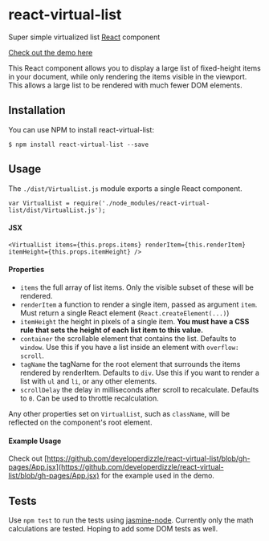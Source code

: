 # react-virtual-list
Super simple virtualized list [React](https://github.com/facebook/react) component

[Check out the demo here](http://developerdizzle.github.io/react-virtual-list)

This React component allows you to display a large list of fixed-height items in your document, while only rendering the items visible in the viewport.  This allows a large list to be rendered with much fewer DOM elements.

## Installation

You can use NPM to install react-virtual-list:

```console
$ npm install react-virtual-list --save
```

## Usage

The `./dist/VirtualList.js` module exports a single React component.

```
var VirtualList = require('./node_modules/react-virtual-list/dist/VirtualList.js');
```

#### JSX

```
<VirtualList items={this.props.items} renderItem={this.renderItem} itemHeight={this.props.itemHeight} />
```

#### Properties

* `items` the full array of list items.  Only the visible subset of these will be rendered.
* `renderItem` a function to render a single item, passed as argument `item`.  Must return a single React element (`React.createElement(...)`)
* `itemHeight` the height in pixels of a single item.  **You must have a CSS rule that sets the height of each list item to this value.**
* `container` the scrollable element that contains the list.  Defaults to `window`.  Use this if you have a list inside an element with `overflow: scroll`.
* `tagName` the tagName for the root element that surrounds the items rendered by renderItem.  Defaults to `div`.  Use this if you want to render a list with `ul` and `li`, or any other elements.
* `scrollDelay` the delay in milliseconds after scroll to recalculate.  Defaults to `0`.  Can be used to throttle recalculation.
 
Any other properties set on `VirtualList`, such as `className`, will be reflected on the component's root element.

#### Example Usage

Check out [https://github.com/developerdizzle/react-virtual-list/blob/gh-pages/App.jsx](https://github.com/developerdizzle/react-virtual-list/blob/gh-pages/App.jsx) for the example used in the demo.

## Tests

Use `npm test` to run the tests using [jasmine-node](https://github.com/mhevery/jasmine-node).  Currently only the math calculations are tested.  Hoping to add some DOM tests as well.
